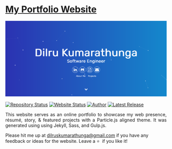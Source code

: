 # <a href="https://dilrux10.github.io/" target="_blank">My Portfolio Website</a>

![Portfolio Website](https://github.com/DilruX10/dilrux10.github.io/blob/master/My-Portfolio-Website.jpg)

[![Repository Status](https://img.shields.io/badge/Repository%20Status-Maintained-dark%20green.svg)](https://github.com/DilruX10/dilrux10.github.io/)
[![Website Status](https://img.shields.io/badge/Website%20Status-Online-green)](https://dilrux10.github.io)
[![Author](https://img.shields.io/badge/Author-Dilru%20Kumarathunga-blue.svg)](https://dilrux10.github.io/)
[![Latest Release](https://img.shields.io/badge/Latest%20Release-13%20June%202021-yellow.svg)](https://github.com/DilruX10/dilrux10.github.io//commit/master)

 <p align="justify">This website serves as an online portfolio to showcase my web presence, résumé, story, & featured projects with a Particle.js aligned theme. It was generated using using Jekyll, Sass, and Gulp.js.</p>

Please hit me up at dilruskumarathunga@gmail.com if you have any feedback or ideas for the website. Leave a :star: &nbsp;if you like it!
